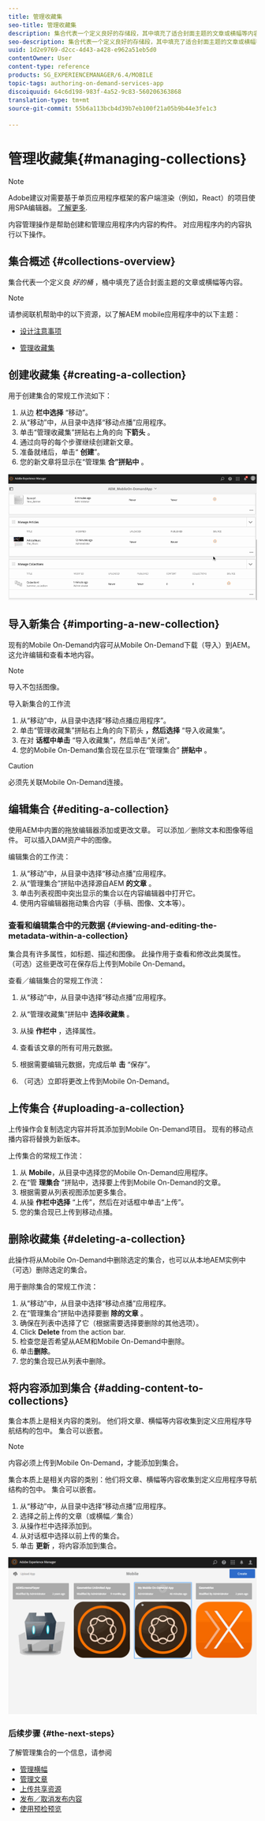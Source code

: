 ```yaml
---
title: 管理收藏集
seo-title: 管理收藏集
description: 集合代表一个定义良好的存储段，其中填充了适合封面主题的文章或横幅等内容。 可查看本页以了解更多信息。
seo-description: 集合代表一个定义良好的存储段，其中填充了适合封面主题的文章或横幅等内容。 可查看本页以了解更多信息。
uuid: 1d2e9769-d2cc-4d43-a428-e962a51eb5d0
contentOwner: User
content-type: reference
products: SG_EXPERIENCEMANAGER/6.4/MOBILE
topic-tags: authoring-on-demand-services-app
discoiquuid: 64c6d198-983f-4a52-9c83-560206363868
translation-type: tm+mt
source-git-commit: 55b6a113bcb4d39b7eb100f21a05b9b44e3fe1c3

---
```



# 管理收藏集{#managing-collections}

>[!NOTE]
>
>Adobe建议对需要基于单页应用程序框架的客户端渲染（例如，React）的项目使用SPA编辑器。 [了解更多](/help/sites-developing/spa-overview.md).

内容管理操作是帮助创建和管理应用程序内内容的构件。 对应用程序内的内容执行以下操作。

## 集合概述 {#collections-overview}

集合代表一个定义良 *好的桶* ，桶中填充了适合封面主题的文章或横幅等内容。

>[!NOTE]
>
>请参阅联机帮助中的以下资源，以了解AEM mobile应用程序中的以下主题：
>
>* [设计注意事项](https://helpx.adobe.com/digital-publishing-solution/help/design-app.html)
   >
   >
* [管理收藏集](https://helpx.adobe.com/digital-publishing-solution/help/creating-collections.html)
>



## 创建收藏集 {#creating-a-collection}

用于创建集合的常规工作流如下：

1. 从边 **栏中选择** “移动”。
1. 从“移动”中，从目录中选择“移动点播”应用程序。
1. 单击“管理收藏集”拼贴右上角的向 **下箭头** 。
1. 通过向导的每个步骤继续创建新文章。
1. 准备就绪后，单击“ **创建**”。
1. 您的新文章将显示在“管理集 **合”拼贴中** 。

![chlimage_1-1](assets/chlimage_1-1.gif)

## 导入新集合 {#importing-a-new-collection}

现有的Mobile On-Demand内容可从Mobile On-Demand下载（导入）到AEM。 这允许编辑和查看本地内容。

>[!NOTE]
>
>导入不包括图像。

导入新集合的工作流

1. 从“移动”中，从目录中选择“移动点播应用程序”。
1. 单击“管理收藏集”拼贴右上角的向下箭头 **，然后选择** “导入收藏集”。
1. 在对 **话框中单击** “导入收藏集”，然后单击“关闭”。
1. 您的Mobile On-Demand集合现在显示在“管理集合” **拼贴中** 。

>[!CAUTION]
>
>必须先关联Mobile On-Demand连接。

## 编辑集合 {#editing-a-collection}

使用AEM中内置的拖放编辑器添加或更改文章。 可以添加／删除文本和图像等组件。 可以插入DAM资产中的图像。

编辑集合的工作流：

1. 从“移动”中，从目录中选择“移动点播”应用程序。
1. 从“管理集合”拼贴中选择源自AEM **的文章** 。
1. 单击列表视图中突出显示的集合以在内容编辑器中打开它。
1. 使用内容编辑器拖动集合内容（手稿、图像、文本等）。

### 查看和编辑集合中的元数据 {#viewing-and-editing-the-metadata-within-a-collection}

集合具有许多属性，如标题、描述和图像。 此操作用于查看和修改此类属性。 （可选）这些更改可在保存后上传到Mobile On-Demand。

查看／编辑集合的常规工作流：

1. 从“移动”中，从目录中选择“移动点播”应用程序。
1. 从“管理收藏集”拼贴中 **选择收藏集** 。

1. 从操 **作栏中** ，选择属性。
1. 查看该文章的所有可用元数据。
1. 根据需要编辑元数据，完成后单 **击** “保存”。
1. （可选）立即将更改上传到Mobile On-Demand。

## 上传集合 {#uploading-a-collection}

上传操作会复制选定内容并将其添加到Mobile On-Demand项目。 现有的移动点播内容将替换为新版本。

上传集合的常规工作流：

1. 从 **Mobile**，从目录中选择您的Mobile On-Demand应用程序。
1. 在“管 **理集合** ”拼贴中，选择要上传到Mobile On-Demand的文章。
1. 根据需要从列表视图添加更多集合。
1. 从操 **作栏中选择** “上传”，然后在对话框中单击“上传”。
1. 您的集合现已上传到移动点播。

## 删除收藏集 {#deleting-a-collection}

此操作将从Mobile On-Demand中删除选定的集合，也可以从本地AEM实例中（可选）删除选定的集合。

用于删除集合的常规工作流：

1. 从“移动”中，从目录中选择“移动点播”应用程序。
1. 在“管理集合”拼贴中选择要删 **除的文章** 。
1. 确保在列表中选择了它（根据需要选择要删除的其他选项）。
1. Click **Delete** from the action bar.
1. 检查您是否希望从AEM和Mobile On-Demand中删除。
1. 单击&#x200B;**删除**。
1. 您的集合现已从列表中删除。

## 将内容添加到集合 {#adding-content-to-collections}

集合本质上是相关内容的类别。 他们将文章、横幅等内容收集到定义应用程序导航结构的包中。 集合可以嵌套。

>[!NOTE]
>
>内容必须上传到Mobile On-Demand，才能添加到集合。

集合本质上是相关内容的类别：他们将文章、横幅等内容收集到定义应用程序导航结构的包中。 集合可以嵌套。

1. 从“移动”中，从目录中选择“移动点播”应用程序。
1. 选择之前上传的文章（或横幅／集合）
1. 从操作栏中选择添加到。
1. 从对话框中选择以前上传的集合。
1. 单击 **更新** ，将内容添加到集合。

![chlimage_1-2](assets/chlimage_1-2.gif)

### 后续步骤 {#the-next-steps}

了解管理集合的一个信息，请参阅

* [管理横幅](/help/mobile/mobile-on-demand-managing-banners.md)
* [管理文章](/help/mobile/mobile-on-demand-managing-articles.md)
* [上传共享资源](/help/mobile/mobile-on-demand-shared-resources.md)
* [发布／取消发布内容](/help/mobile/mobile-on-demand-publishing-unpublishing.md)
* [使用预检预览](/help/mobile/aem-mobile-manage-ondemand-services.md)

